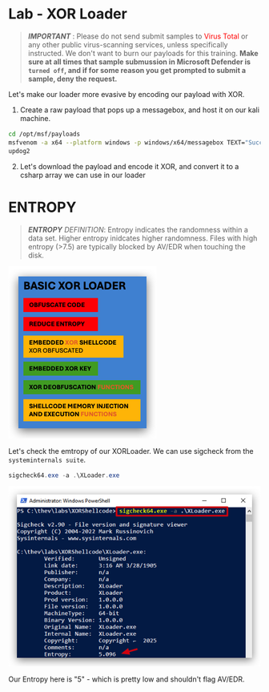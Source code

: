 # Lab - XOR Loader

<style>
r { color: Red }
o { color: Orange }
g { color: Green }
</style>

> ***IMPORTANT*** : Please do not send submit samples to <r>Virus Total</r> or any other public virus-scanning services, unless specifically instructed. We don't want to burn our payloads for this training.
> **Make sure at all times that sample submussion in Microsoft Defender is `turned off`, and if for some reason you get prompted to submit a sample, deny the request.**

Let's make our loader more evasive by encoding our payload with XOR.

1. Create a raw payload that pops up a messagebox, and host it on our kali machine.

```bash
cd /opt/msf/payloads
msfvenom -a x64 --platform windows -p windows/x64/messagebox TEXT="Successful Execution :)" TITLE="CrimsonCORE"  -f raw -b '\x00\x0a\x0d\x20' -o rawmsgbox.bin
updog2
```

2. Let's download the payload and encode it XOR, and convert it to a csharp array we can use in our loader



# ENTROPY

> ***ENTROPY*** 
> *DEFINITION*: Entropy indicates the randomness within a data set. Higher entropy inidcates higher randomness.
> Files with high entropy (>7.5) are typically blocked by AV/EDR when touching the disk.

![Screenshot](./images/labxor_loader.jpg)

Let's check the emtropy of our XORLoader. We can use sigcheck from the `systeminternals suite`.

```powershell
sigcheck64.exe -a .\XLoader.exe
```

![Screenshot](./images/labxor_sigcheck.jpg)

Our Entropy here is "5" - which is pretty low and shouldn't flag AV/EDR.